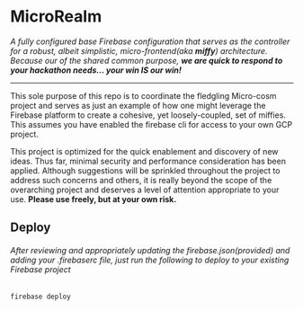 # MicroRealm

_A fully configured base Firebase configuration that serves as the controller for a robust, albeit simplistic, micro-frontend(aka **miffy**) architecture.
Because our of the shared common purpose, **we are quick to respond to your hackathon needs... your win IS our win!**_

----

This sole purpose of this repo is to coordinate the fledgling Micro-cosm project and serves as just an example of how one might leverage
the Firebase platform to create a cohesive, yet loosely-coupled, set of miffies.  This assumes you have enabled the firebase cli for access to
your own GCP project. 

This project is optimized for the quick enablement and discovery of new ideas.  Thus far, minimal security
and performance consideration has been applied.  Although suggestions will be sprinkled throughout the project
to address such concerns and others, it is really beyond the scope of the overarching project and deserves a level
of attention appropriate to your use.  **Please use freely, but at your own risk.**

## Deploy

###### After reviewing and appropriately updating the firebase.json(provided) and adding your .firebaserc file, just run the following to deploy to your existing Firebase project
`firebase deploy`
